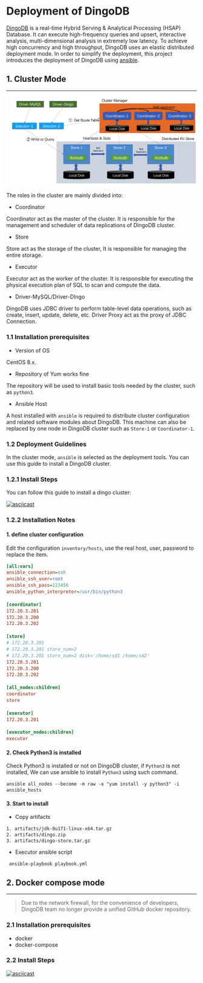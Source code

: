 # Deployment of DingoDB
[DingoDB](https://github.com/dingodb/dingo) is a real-time Hybrid Serving & Analytical Processing (HSAP) Database. It can execute high-frequency queries and upsert, interactive analysis, multi-dimensional analysis in extremely low latency. To achieve high concurrency and high throughput, DingoDB uses an elastic distributed deployment mode.
In order to simplify the deployment, this project introduces the deployment of DingoDB using [ansible](https://www.ansible.com/).

## 1. Cluster Mode

----

![Physical Topology about DingoDB](./refer/cluster_topology.png)

The roles in the cluster are mainly divided into:

- Coordinator

Coordinator act as the master of the cluster. It is responsible for the management and scheduler of data replications of DingoDB cluster.

- Store
  
Store act as the storage of the cluster,  It is responsible for managing the entire storage.

- Executor

Executor act as the worker of the cluster. It is responsible for executing the physical execution plan of  SQL to scan and compute the data.

- Driver-MySQL/Driver-DIngo

DingoDB uses JDBC driver to perform table-level data operations, such as create, insert, update, delete, etc. Driver Proxy act as the proxy of JDBC Connection.
### 1.1 Installation prerequisites

- Version of OS

CentOS 8.x.

- Repository of Yum works fine

The repository will be used to install basic tools needed by the cluster, such as `python3`.

- Ansible Host

A host installed with `ansible` is required to  distribute cluster configuration and related software modules about DingoDB. This machine can also be replaced by one node in DingoDB cluster such as `Store-1` or `Coordinator-1`.

### 1.2 Deployment Guidelines

In the cluster mode, `ansible` is selected as the deployment tools. You can use this guide to install a DingoDB cluster.


### 1.2.1 Install Steps

You can follow this guide to install a dingo cluster:

[![asciicast](https://asciinema.org/a/591330.svg)](https://asciinema.org/a/591330)

### 1.2.2 Installation Notes

#### 1. define cluster configuration

Edit the configuration `inventory/hosts`, use the real host, user, password to replace the item.

```cfg
[all:vars]
ansible_connection=ssh
ansible_ssh_user=root
ansible_ssh_pass=123456
ansible_python_interpreter=/usr/bin/python3

[coordinator]
172.20.3.201 
172.20.3.200
172.20.3.202

[store]
# 172.20.3.201
# 172.20.3.201 store_num=2 
# 172.20.3.201 store_num=2 disk='/home/sd1 /home/sd2'
172.20.3.201
172.20.3.200 
172.20.3.202

[all_nodes:children]
coordinator
store

[executor]
172.20.3.201

[executor_nodes:children]
executor

```

#### 2. Check Python3 is installed

Check Python3 is installed or not on DingoDB cluster, if `Python3` is not installed, We can use ansible to install `Python3` using such command.

```shell
ansible all_nodes --become -m raw -a "yum install -y python3" -i ansible_hosts
```

#### 3. Start to install

- Copy artifacts 

```
1. artifacts/jdk-8u171-linux-x64.tar.gz
2. artifacts/dingo.zip
3. artifacts/dingo-store.tar.gz
```

- Executor ansible script

```shell
 ansible-playbook playbook.yml
```



## 2. Docker compose mode

----

> Due to the network firewall, for the convenience of developers, DingoDB team no longer provide a unified GitHub docker repository.

### 2.1 Installation prerequisites

- docker
- docker-compose

### 2.2 Install Steps

[![asciicast](https://asciinema.org/a/591177.svg)](https://asciinema.org/a/591177)